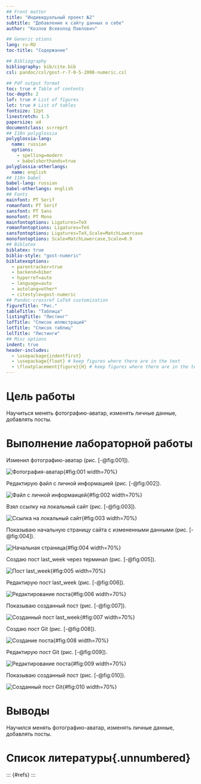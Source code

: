 ```yaml
---
## Front matter
title: "Индивидуальный проект №2"
subtitle: "Добавление к сайту данных о себе"
author: "Козлов Всеволод Павлович"

## Generic otions
lang: ru-RU
toc-title: "Содержание"

## Bibliography
bibliography: bib/cite.bib
csl: pandoc/csl/gost-r-7-0-5-2008-numeric.csl

## Pdf output format
toc: true # Table of contents
toc-depth: 2
lof: true # List of figures
lot: true # List of tables
fontsize: 12pt
linestretch: 1.5
papersize: a4
documentclass: scrreprt
## I18n polyglossia
polyglossia-lang:
  name: russian
  options:
	- spelling=modern
	- babelshorthands=true
polyglossia-otherlangs:
  name: english
## I18n babel
babel-lang: russian
babel-otherlangs: english
## Fonts
mainfont: PT Serif
romanfont: PT Serif
sansfont: PT Sans
monofont: PT Mono
mainfontoptions: Ligatures=TeX
romanfontoptions: Ligatures=TeX
sansfontoptions: Ligatures=TeX,Scale=MatchLowercase
monofontoptions: Scale=MatchLowercase,Scale=0.9
## Biblatex
biblatex: true
biblio-style: "gost-numeric"
biblatexoptions:
  - parentracker=true
  - backend=biber
  - hyperref=auto
  - language=auto
  - autolang=other*
  - citestyle=gost-numeric
## Pandoc-crossref LaTeX customization
figureTitle: "Рис."
tableTitle: "Таблица"
listingTitle: "Листинг"
lofTitle: "Список иллюстраций"
lotTitle: "Список таблиц"
lolTitle: "Листинги"
## Misc options
indent: true
header-includes:
  - \usepackage{indentfirst}
  - \usepackage{float} # keep figures where there are in the text
  - \floatplacement{figure}{H} # keep figures where there are in the text
---
```


# Цель работы

Научиться менять фотографию-аватар, изменять личные данные, добавлять посты.

# Выполнение лабораторной работы

Изменил фотографию-аватар (рис. [-@fig:001]).

![Фотография-аватар](image/1.png){#fig:001 width=70%}

Редактирую файл с личной информацией (рис. [-@fig:002]).

![Файл с личной информаицей](image/2.png){#fig:002 width=70%}

Взял ссылку на локальный сайт (рис. [-@fig:003]).

![Ссылка на локальный сайт](image/3.png){#fig:003 width=70%}

Показываю начальную страницу сайта с измененными данными (рис. [-@fig:004]).

![Начальная страница](image/3_5.png){#fig:004 width=70%}

Создаю пост last_week через терминал (рис. [-@fig:005]).

![Пост last_week](image/4.png){#fig:005 width=70%}

Редактирую пост last_week (рис. [-@fig:006]).

![Редактирование поста](image/5.png){#fig:006 width=70%}

Показываю созданный пост (рис. [-@fig:007]).

![Созданный пост last_week](image/6.png){#fig:007 width=70%}

Создаю пост Git (рис. [-@fig:008]).

![Создание поста](image/7.png){#fig:008 width=70%}

Редактирую пост Git (рис. [-@fig:009]).

![Редактирование поста](image/8.png){#fig:009 width=70%}

Показываю созданный пост (рис. [-@fig:010]).

![Созданный пост Git](image/9.png){#fig:010 width=70%}

# Выводы

Научился менять фотографию-аватар, изменять личные данные, добавлять посты.

# Список литературы{.unnumbered}

::: {#refs}
:::
